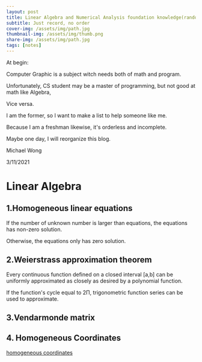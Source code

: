 ```yaml
---
layout: post
title: Linear Algebra and Numerical Analysis foundation knowledge(random)
subtitle: Just record, no order
cover-img: /assets/img/path.jpg
thumbnail-img: /assets/img/thumb.png
share-img: /assets/img/path.jpg
tags: [notes]
---
```


At begin:

Computer Graphic is a subject witch needs both of math and program.

Unfortunately, CS student may be a master of programming, but not good at math like Algebra,

Vice versa.

I am the former, so I want to make a list to help someone like me.

Because I am a freshman likewise, it's orderless and incomplete.

Maybe one day, I will reorganize this blog.

Michael Wong

 3/11/2021

# Linear Algebra

##  1.Homogeneous linear equations

If the number of unknown number is larger than equations, the equations has non-zero solution.  

Otherwise, the equations only has zero solution.

## 2.Weierstrass approximation theorem

Every continuous function defined on a closed interval [a,b] can be uniformly approximated as closely as desired by a polynomial function. 

If the function's cycle equal to 2Π, trigonometric function series can be used to approximate.

## 3.Vendarmonde matrix

## 4. Homogeneous Coordinates

[homogeneous coordinates](http://www.songho.ca/math/homogeneous/homogeneous.html)